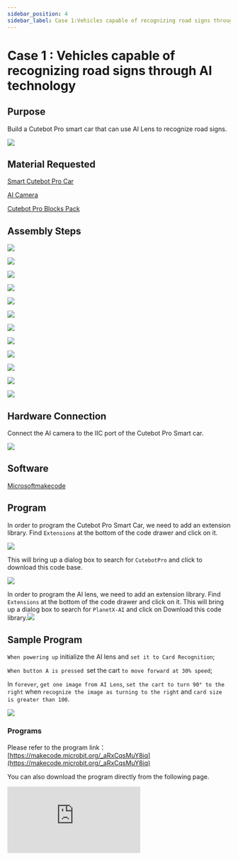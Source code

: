 ```yaml
---
sidebar_position: 4
sidebar_label: Case 1:Vehicles capable of recognizing road signs through AI technology
---
```


# Case 1 : Vehicles capable of recognizing road signs through AI technology

## Purpose


Build a Cutebot Pro smart car that can use AI Lens to recognize road signs.


![](https://wiki-media-ef.oss-cn-hongkong.aliyuncs.com/docs/microbit/microbit-smart-car/microbit-smart-cutebot-pro/cases-libraries/extended-case/images/cutebot-pro-extended-case-01-01.png)


## Material Requested

[Smart Cutebot Pro Car](https://www.elecfreaks.com/elecfreaks-smart-cutebot-pro-programming-robot-car-for-micro-bit.html)

[AI Camera](https://www.elecfreaks.com/elecfreaks-smart-ai-lens-kit.html)

[Cutebot Pro Blocks Pack](https://shop.elecfreaks.com/products/elecfreaks-cutebot-pro-blocks-pack)


## Assembly Steps

![](https://wiki-media-ef.oss-cn-hongkong.aliyuncs.com/docs/microbit/microbit-smart-car/microbit-smart-cutebot-pro/cases-libraries/extended-pack/cutebot-pro-blocks-pack/images/cutebot-pro-blocks-pack-step-01-01.png)

![](https://wiki-media-ef.oss-cn-hongkong.aliyuncs.com/docs/microbit/microbit-smart-car/microbit-smart-cutebot-pro/cases-libraries/extended-pack/cutebot-pro-blocks-pack/images/cutebot-pro-blocks-pack-step-01-02.png)

![](https://wiki-media-ef.oss-cn-hongkong.aliyuncs.com/docs/microbit/microbit-smart-car/microbit-smart-cutebot-pro/cases-libraries/extended-pack/cutebot-pro-blocks-pack/images/cutebot-pro-blocks-pack-step-01-03.png)

![](https://wiki-media-ef.oss-cn-hongkong.aliyuncs.com/docs/microbit/microbit-smart-car/microbit-smart-cutebot-pro/cases-libraries/extended-pack/cutebot-pro-blocks-pack/images/cutebot-pro-blocks-pack-step-01-04.png)

![](https://wiki-media-ef.oss-cn-hongkong.aliyuncs.com/docs/microbit/microbit-smart-car/microbit-smart-cutebot-pro/cases-libraries/extended-pack/cutebot-pro-blocks-pack/images/cutebot-pro-blocks-pack-step-01-05.png)

![](https://wiki-media-ef.oss-cn-hongkong.aliyuncs.com/docs/microbit/microbit-smart-car/microbit-smart-cutebot-pro/cases-libraries/extended-pack/cutebot-pro-blocks-pack/images/cutebot-pro-blocks-pack-step-01-06.png)

![](https://wiki-media-ef.oss-cn-hongkong.aliyuncs.com/docs/microbit/microbit-smart-car/microbit-smart-cutebot-pro/cases-libraries/extended-pack/cutebot-pro-blocks-pack/images/cutebot-pro-blocks-pack-step-01-07.png)

![](https://wiki-media-ef.oss-cn-hongkong.aliyuncs.com/docs/microbit/microbit-smart-car/microbit-smart-cutebot-pro/cases-libraries/extended-pack/cutebot-pro-blocks-pack/images/cutebot-pro-blocks-pack-step-01-08.png)

![](https://wiki-media-ef.oss-cn-hongkong.aliyuncs.com/docs/microbit/microbit-smart-car/microbit-smart-cutebot-pro/cases-libraries/extended-pack/cutebot-pro-blocks-pack/images/cutebot-pro-blocks-pack-step-01-09.png)

![](https://wiki-media-ef.oss-cn-hongkong.aliyuncs.com/docs/microbit/microbit-smart-car/microbit-smart-cutebot-pro/cases-libraries/extended-pack/cutebot-pro-blocks-pack/images/cutebot-pro-blocks-pack-step-01-10.png)

![](https://wiki-media-ef.oss-cn-hongkong.aliyuncs.com/docs/microbit/microbit-smart-car/microbit-smart-cutebot-pro/cases-libraries/extended-pack/cutebot-pro-blocks-pack/images/cutebot-pro-blocks-pack-step-01-11.png)

![](https://wiki-media-ef.oss-cn-hongkong.aliyuncs.com/docs/microbit/microbit-smart-car/microbit-smart-cutebot-pro/cases-libraries/extended-pack/cutebot-pro-blocks-pack/images/cutebot-pro-blocks-pack-step-01-12.png)


## Hardware Connection

Connect the AI camera to the IIC port of the Cutebot Pro Smart car.

![](https://wiki-media-ef.oss-cn-hongkong.aliyuncs.com/docs/microbit/microbit-smart-car/microbit-smart-cutebot-pro/cases-libraries/extended-case/images/cutebot-pro-extended-case-01-02.png)


## Software

[Microsoftmakecode](https://makecode.microbit.org/#)


## Program


In order to program the Cutebot Pro Smart Car, we need to add an extension library. Find `Extensions` at the bottom of the code drawer and click on it.

![](https://wiki-media-ef.oss-cn-hongkong.aliyuncs.com/docs/microbit/microbit-smart-car/microbit-smart-cutebot-pro/cases-libraries/extended-pack/cutebot-pro-blocks-pack/images/cutebot-pro-blocks-pack-add-extensions-01.png)

This will bring up a dialog box to search for `CutebotPro` and click to download this code base.

![](https://wiki-media-ef.oss-cn-hongkong.aliyuncs.com/docs/microbit/microbit-smart-car/microbit-smart-cutebot-pro/cases-libraries/extended-pack/cutebot-pro-blocks-pack/images/cutebot-pro-blocks-pack-add-extensions-02.png)

In order to program the AI lens, we need to add an extension library. Find `Extensions` at the bottom of the code drawer and click on it. This will bring up a dialog box to search for `PlanetX-AI` and click on Download this code library.![](https://wiki-media-ef.oss-cn-hongkong.aliyuncs.com/docs/microbit/microbit-smart-car/microbit-smart-cutebot-pro/cases-libraries/extended-pack/cutebot-pro-blocks-pack/images/cutebot-pro-blocks-pack-add-extensions-03.png)


## Sample Program

`When powering up` initialize the AI lens and `set it to Card Recognition`;

`When button A is pressed `set the cart `to move forward at 30% speed`;

In `forever`, `get one image from AI Lens`, `set the cart to turn 90° to the right` when `recognize the image as turning to the right` and `card size is greater than 100`.

![](https://wiki-media-ef.oss-cn-hongkong.aliyuncs.com/docs/microbit/microbit-smart-car/microbit-smart-cutebot-pro/cases-libraries/extended-case/images/cutebot-pro-extended-case-01-06.png)


### Programs

Please refer to the program link：[https://makecode.microbit.org/_aRxCqsMuY8iq](https://makecode.microbit.org/_aRxCqsMuY8iq)

You can also download the program directly from the following page.

<div
    style={{
        position: 'relative',
        paddingBottom: '60%',
        overflow: 'hidden',
    }}
>
    <iframe
        src="https://makecode.microbit.org/_aRxCqsMuY8iq"
        frameborder="0"
        sandbox="allow-popups allow-forms allow-scripts allow-same-origin"
        style={{
            position: 'absolute',
            width: '100%',
            height: '100%',
        }}
    />
</div>

## Conclude


After pressing button A, the trolley moves forward and when it encounters a street sign that turns to the right, it automatically turns 90° to the right and stops moving.

![](https://wiki-media-ef.oss-cn-hongkong.aliyuncs.com/docs/microbit/microbit-smart-car/microbit-smart-cutebot-pro/cases-libraries/extended-case/images/cutebot-pro-extended-case-01.gif)


## Expanding Knowledge

*** Application and development of AI road sign recognition ***

AI Road Sign Recognition is an image recognition application based on Artificial Intelligence technology for detecting, recognizing and understanding traffic road signs on roads. Here are some of the key points in terms of application and development of AI Road Sign Recognition:

Traffic Management : AI Road Sign Recognition helps traffic management to monitor the condition of traffic signs and road signs on the road. It can automatically detect and recognize traffic signs, provide real-time traffic information and directions, and help drivers and pedestrians follow traffic rules and navigation.

Automatic Driving: AI road sign recognition is one of the key technologies in the development of autonomous driving vehicles. It helps self-driving vehicles recognize and understand traffic signs and instructions on the road in order to make appropriate decisions and driving plans.

Navigation and Path Planning: AI road sign recognition can be used in real-time navigation systems to help drivers and pedestrians determine the correct direction of travel and path planning. It recognizes road names, intersection directions and speed limit information on road signs to provide users with accurate navigation guidance.

Urban Planning and Traffic Optimization: AI road sign recognition can provide valuable data for urban planning and traffic optimization. By analyzing and recognizing road sign information, it can understand the structure of the road network, traffic flow and traffic conditions, so as to optimize traffic planning, improve road facilities and enhance urban traffic efficiency.

Safety Monitoring: AI road sign recognition can be used for traffic safety monitoring system. It can monitor traffic signs and road signs on the road in real time and detect abnormalities, such as damaged road signs or missing signs. This helps to repair and maintain traffic facilities in time to ensure the safety and reliability of roads.

Significant progress has been made in the development of AI road sign recognition, mainly due to the continuous development of deep learning and computer vision technologies. With the continuous optimization of algorithms and the improvement of hardware, the accuracy and real-time performance of AI road sign recognition have been significantly improved. In the future, it is expected that AI road sign recognition will develop further, become more intelligent and comprehensive, and bring more convenience and benefits to the fields of traffic management, automated driving and urban planning.
